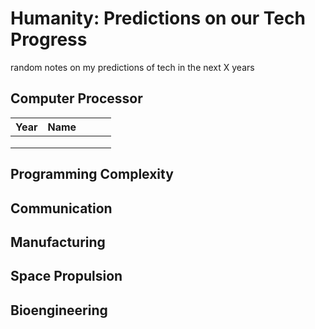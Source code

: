 # Humanity: Predictions on our Tech Progress
random notes on my predictions of tech in the next X years

## Computer Processor
| Year  | Name  |   |   |   |
|---|---|---|---|---|
|   |   |   |   |   |
|   |   |   |   |   |
|   |   |   |   |   |

## Programming Complexity

## Communication

## Manufacturing

## Space Propulsion

## Bioengineering

